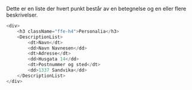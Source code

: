Dette er en liste der hvert punkt består av en betegnelse og en eller flere beskrivelser.

```js
<div>
    <h3 className="ffe-h4">Personalia</h3>
    <DescriptionList>
        <dt>Navn</dt>
        <dd>Navn Navnesen</dd>
        <dt>Adresse</dt>
        <dd>Husgata 14</dd>
        <dt>Postnummer og sted</dt>
        <dd>1337 Sandvika</dd>
    </DescriptionList>
</div>
```
